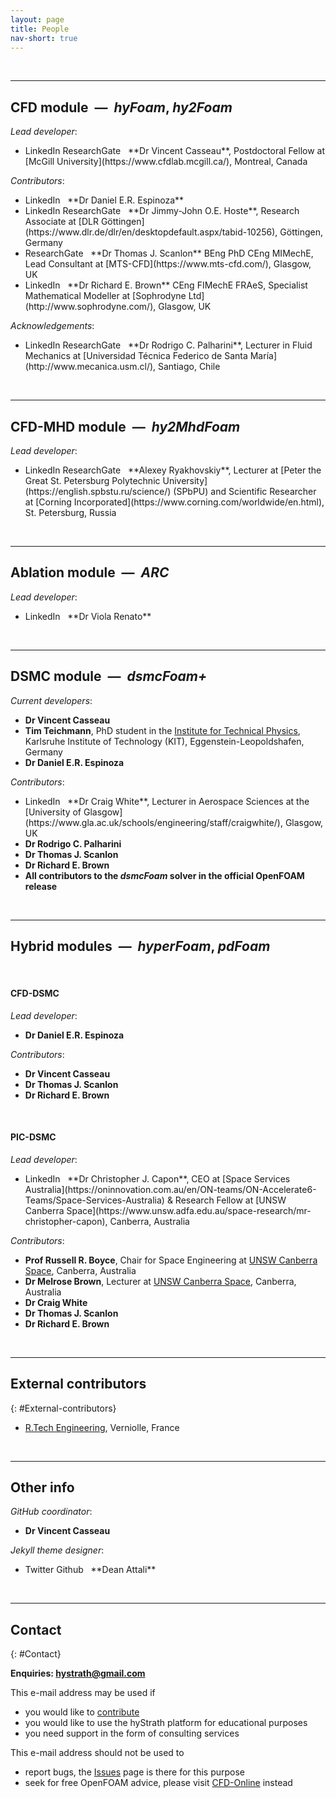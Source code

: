 ```yaml
---
layout: page
title: People
nav-short: true
---
```


<br>

---
## CFD module &nbsp;—&nbsp; __*hyFoam*__, __*hy2Foam*__  
_Lead developer_:   
* <a style="text-decoration: none" href="https://uk.linkedin.com/in/vincentcasseau" target="_blank">
    <span class="fa-stack" aria-hidden="true">
      <i class="fas fa-circle fa-stack-2x" style='color:#0072B1'></i>
      <i class="fab fa-linkedin fa-stack-1x fa-inverse"></i>
    </span>
    <span class="sr-only">LinkedIn</span>
  </a> <a style="text-decoration: none" href="https://www.researchgate.net/profile/Vincent_Casseau" target="_blank">
    <span class="fa-stack" aria-hidden="true">
      <i class="fab fa-researchgate fa-stack-2x" style='color:#00D0AF'></i>
    </span>
    <span class="sr-only">ResearchGate</span>
  </a> &nbsp; **Dr Vincent Casseau**, Postdoctoral Fellow at [McGill University](https://www.cfdlab.mcgill.ca/), Montreal, Canada   

_Contributors_:  
* <a style="text-decoration: none" href="https://uk.linkedin.com/in/daniel-espinoza-52862452" target="_blank">
    <span class="fa-stack" aria-hidden="true">
      <i class="fas fa-circle fa-stack-2x" style='color:#0072B1'></i>
      <i class="fab fa-linkedin fa-stack-1x fa-inverse"></i>
    </span>
    <span class="sr-only">LinkedIn</span>
  </a> &nbsp; **Dr Daniel E.R. Espinoza**    
* <a style="text-decoration: none" href="https://uk.linkedin.com/in/jimmy-john-hoste-17278644" target="_blank">
    <span class="fa-stack" aria-hidden="true">
      <i class="fas fa-circle fa-stack-2x" style='color:#0072B1'></i>
      <i class="fab fa-linkedin fa-stack-1x fa-inverse"></i>
    </span>
    <span class="sr-only">LinkedIn</span>
  </a> <a style="text-decoration: none" href="https://www.researchgate.net/profile/Jimmy_John_Hoste" target="_blank">
    <span class="fa-stack" aria-hidden="true">
      <i class="fab fa-researchgate fa-stack-2x" style='color:#00D0AF'></i>
    </span>
    <span class="sr-only">ResearchGate</span>
  </a> &nbsp; **Dr Jimmy-John O.E. Hoste**, Research Associate at [DLR Göttingen](https://www.dlr.de/dlr/en/desktopdefault.aspx/tabid-10256), Göttingen, Germany
* <a style="text-decoration: none" href="https://www.researchgate.net/profile/Thomas_Scanlon" target="_blank">
    <span class="fa-stack" aria-hidden="true">
      <i class="fab fa-researchgate fa-stack-2x" style='color:#00D0AF'></i>
    </span>
    <span class="sr-only">ResearchGate</span>
  </a> &nbsp; **Dr Thomas J. Scanlon** BEng PhD CEng MIMechE, Lead Consultant at [MTS-CFD](https://www.mts-cfd.com/), Glasgow, UK
* <a style="text-decoration: none" href="https://uk.linkedin.com/in/richard-brown-05520726" target="_blank">
    <span class="fa-stack" aria-hidden="true">
      <i class="fas fa-circle fa-stack-2x" style='color:#0072B1'></i>
      <i class="fab fa-linkedin fa-stack-1x fa-inverse"></i>
    </span>
    <span class="sr-only">LinkedIn</span>
  </a> &nbsp; **Dr Richard E. Brown** CEng FIMechE FRAeS, Specialist Mathematical Modeller at [Sophrodyne Ltd](http://www.sophrodyne.com/), Glasgow, UK  

_Acknowledgements_:  
* <a style="text-decoration: none" href="https://uk.linkedin.com/in/rodrigo-palharini-59316775" target="_blank">
    <span class="fa-stack" aria-hidden="true">
      <i class="fas fa-circle fa-stack-2x" style='color:#0072B1'></i>
      <i class="fab fa-linkedin fa-stack-1x fa-inverse"></i>
    </span>
    <span class="sr-only">LinkedIn</span>
  </a> <a style="text-decoration: none" href="https://www.researchgate.net/profile/Rodrigo_Palharini" target="_blank">
    <span class="fa-stack" aria-hidden="true">
      <i class="fab fa-researchgate fa-stack-2x" style='color:#00D0AF'></i>
    </span>
    <span class="sr-only">ResearchGate</span>
  </a> &nbsp; **Dr Rodrigo C. Palharini**, Lecturer in Fluid Mechanics at [Universidad Técnica Federico de Santa María](http://www.mecanica.usm.cl/), Santiago, Chile

<br>

---
## CFD-MHD module &nbsp;—&nbsp; __*hy2MhdFoam*__  
_Lead developer_:   
* <a style="text-decoration: none" href="https://uk.linkedin.com/in/alexey-ryakhovskiy-4a1b9886" target="_blank">
    <span class="fa-stack" aria-hidden="true">
      <i class="fas fa-circle fa-stack-2x" style='color:#0072B1'></i>
      <i class="fab fa-linkedin fa-stack-1x fa-inverse"></i>
    </span>
    <span class="sr-only">LinkedIn</span>
  </a> <a style="text-decoration: none" href="https://www.researchgate.net/profile/Alexey_Ryakhovskiy" target="_blank">
    <span class="fa-stack" aria-hidden="true">
      <i class="fab fa-researchgate fa-stack-2x" style='color:#00D0AF'></i>
    </span>
    <span class="sr-only">ResearchGate</span>
  </a> &nbsp; **Alexey Ryakhovskiy**, Lecturer at [Peter the Great St. Petersburg Polytechnic University](https://english.spbstu.ru/science/) (SPbPU) and Scientific Researcher at [Corning Incorporated](https://www.corning.com/worldwide/en.html), St. Petersburg, Russia  

<br> 

---
## Ablation module &nbsp;—&nbsp; __*ARC*__  
_Lead developer_: 
* <a style="text-decoration: none" href="https://uk.linkedin.com/in/viola-renato-bbbb18102" target="_blank">
    <span class="fa-stack" aria-hidden="true">
      <i class="fas fa-circle fa-stack-2x" style='color:#0072B1'></i>
      <i class="fab fa-linkedin fa-stack-1x fa-inverse"></i>
    </span>
    <span class="sr-only">LinkedIn</span>
  </a> &nbsp; **Dr Viola Renato**  

<br> 

---   
## DSMC module &nbsp;—&nbsp; __*dsmcFoam+*__        
_Current developers_: 
* **Dr Vincent Casseau**  
* **Tim Teichmann**, PhD student in the [Institute for Technical Physics](http://www.itep.kit.edu/english/), Karlsruhe Institute of Technology (KIT), Eggenstein-Leopoldshafen, Germany  
* **Dr Daniel E.R. Espinoza**  
 
_Contributors_:  
* <a style="text-decoration: none" href="https://uk.linkedin.com/in/craig-white-53b70387" target="_blank">
    <span class="fa-stack" aria-hidden="true">
      <i class="fas fa-circle fa-stack-2x" style='color:#0072B1'></i>
      <i class="fab fa-linkedin fa-stack-1x fa-inverse"></i>
    </span>
    <span class="sr-only">LinkedIn</span>
  </a> &nbsp; **Dr Craig White**, Lecturer in Aerospace Sciences at the [University of Glasgow](https://www.gla.ac.uk/schools/engineering/staff/craigwhite/), Glasgow, UK
* **Dr Rodrigo C. Palharini**  
* **Dr Thomas J. Scanlon**  
* **Dr Richard E. Brown**  
* **All contributors to the *dsmcFoam* solver in the official OpenFOAM release** 

<br>

---
## Hybrid modules &nbsp;—&nbsp; __*hyperFoam*__, __*pdFoam*__  
&nbsp;

#### CFD-DSMC  
_Lead developer_:  
* **Dr Daniel E.R. Espinoza** 

_Contributors_:  
* **Dr Vincent Casseau**  
* **Dr Thomas J. Scanlon**  
* **Dr Richard E. Brown** 

&nbsp;

#### PIC-DSMC  
_Lead developer_:  
* <a style="text-decoration: none" href="https://uk.linkedin.com/in/c-capon" target="_blank">
    <span class="fa-stack" aria-hidden="true">
      <i class="fas fa-circle fa-stack-2x" style='color:#0072B1'></i>
      <i class="fab fa-linkedin fa-stack-1x fa-inverse"></i>
    </span>
    <span class="sr-only">LinkedIn</span>
  </a> &nbsp; **Dr Christopher J. Capon**, CEO at [Space Services Australia](https://oninnovation.com.au/en/ON-teams/ON-Accelerate6-Teams/Space-Services-Australia) & Research Fellow at [UNSW Canberra Space](https://www.unsw.adfa.edu.au/space-research/mr-christopher-capon), Canberra, Australia

_Contributors_:  
* **Prof Russell R. Boyce**, Chair for Space Engineering at [UNSW Canberra Space](https://research.unsw.edu.au/people/professor-russell-robert-boyce), Canberra, Australia  
* **Dr Melrose Brown**, Lecturer at [UNSW Canberra Space](https://www.unsw.adfa.edu.au/space-research/dr-melrose-brown), Canberra, Australia    
* **Dr Craig White**  
* **Dr Thomas J. Scanlon**  
* **Dr Richard E. Brown**

<br>

---
## External contributors
{: #External-contributors}

* [R.Tech Engineering](http://rtech-engineering.com/), Verniolle, France  

<br>

---
## Other info

_GitHub coordinator_:

* **Dr Vincent Casseau**  

_Jekyll theme designer_:

* <a style="text-decoration: none" href="https://twitter.com/daattali" target="_blank">
    <span class="fa-stack" aria-hidden="true">
      <i class="fas fa-circle fa-stack-2x" style='color:#404040'></i>
      <i class="fab fa-twitter fa-stack-1x fa-inverse"></i>
    </span>
    <span class="sr-only">Twitter</span>
  </a> <a style="text-decoration: none" href="https://github.com/daattali" target="_blank">
    <span class="fa-stack" aria-hidden="true">
      <i class="fas fa-circle fa-stack-2x" style='color:#404040'></i>
      <i class="fab fa-github fa-stack-1x fa-inverse"></i>
    </span>
    <span class="sr-only">Github</span>
  </a> &nbsp; **Dean Attali**

<br>

---
## Contact
{: #Contact}

**Enquiries: hystrath@gmail.com**    

This e-mail address may be used if  
  - you would like to [contribute](https://vincentcasseau.github.io/contributions/)
  - you would like to use the hyStrath platform for educational purposes
  - you need support in the form of consulting services   

This e-mail address should not be used to
  - report bugs, the [Issues](https://github.com/vincentcasseau/hyStrath/issues) page is there for this purpose  
  - seek for free OpenFOAM advice, please visit [CFD-Online](https://www.cfd-online.com/Forums/openfoam/) instead
